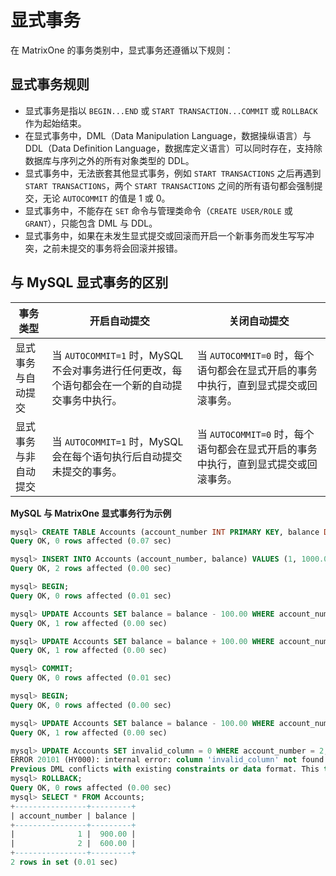 # 显式事务

在 MatrixOne 的事务类别中，显式事务还遵循以下规则：

## 显式事务规则

- 显式事务是指以 `BEGIN...END` 或 `START TRANSACTION...COMMIT` 或 `ROLLBACK` 作为起始结束。
- 在显式事务中，DML（Data Manipulation Language，数据操纵语言）与 DDL（Data Definition Language，数据库定义语言）可以同时存在，支持除数据库与序列之外的所有对象类型的 DDL。
- 显式事务中，无法嵌套其他显式事务，例如 `START TRANSACTIONS` 之后再遇到 `START TRANSACTIONS`，两个 `START TRANSACTIONS` 之间的所有语句都会强制提交，无论 `AUTOCOMMIT` 的值是 1 或 0。
- 显式事务中，不能存在 `SET` 命令与管理类命令（`CREATE USER/ROLE` 或 `GRANT`），只能包含 DML 与 DDL。
- 显式事务中，如果在未发生显式提交或回滚而开启一个新事务而发生写写冲突，之前未提交的事务将会回滚并报错。

## 与 MySQL 显式事务的区别

|事务类型|开启自动提交|关闭自动提交|
|---|---|---|
|显式事务与自动提交|当 `AUTOCOMMIT=1` 时，MySQL不会对事务进行任何更改，每个语句都会在一个新的自动提交事务中执行。|当 `AUTOCOMMIT=0` 时，每个语句都会在显式开启的事务中执行，直到显式提交或回滚事务。|
|显式事务与非自动提交|当 `AUTOCOMMIT=1` 时，MySQL会在每个语句执行后自动提交未提交的事务。|当 `AUTOCOMMIT=0` 时，每个语句都会在显式开启的事务中执行，直到显式提交或回滚事务。|

**MySQL 与 MatrixOne 显式事务行为示例**

```sql
mysql> CREATE TABLE Accounts (account_number INT PRIMARY KEY, balance DECIMAL(10, 2));
Query OK, 0 rows affected (0.07 sec)

mysql> INSERT INTO Accounts (account_number, balance) VALUES (1, 1000.00), (2, 500.00);
Query OK, 2 rows affected (0.00 sec)

mysql> BEGIN;
Query OK, 0 rows affected (0.01 sec)

mysql> UPDATE Accounts SET balance = balance - 100.00 WHERE account_number = 1;
Query OK, 1 row affected (0.00 sec)

mysql> UPDATE Accounts SET balance = balance + 100.00 WHERE account_number = 2;
Query OK, 1 row affected (0.00 sec)

mysql> COMMIT;
Query OK, 0 rows affected (0.01 sec)

mysql> BEGIN;
Query OK, 0 rows affected (0.00 sec)

mysql> UPDATE Accounts SET balance = balance - 100.00 WHERE account_number = 1;
Query OK, 1 row affected (0.00 sec)

mysql> UPDATE Accounts SET invalid_column = 0 WHERE account_number = 2;
ERROR 20101 (HY000): internal error: column 'invalid_column' not found in table
Previous DML conflicts with existing constraints or data format. This transaction has to be aborted
mysql> ROLLBACK;
Query OK, 0 rows affected (0.00 sec)
mysql> SELECT * FROM Accounts;
+----------------+---------+
| account_number | balance |
+----------------+---------+
|              1 |  900.00 |
|              2 |  600.00 |
+----------------+---------+
2 rows in set (0.01 sec)
```
